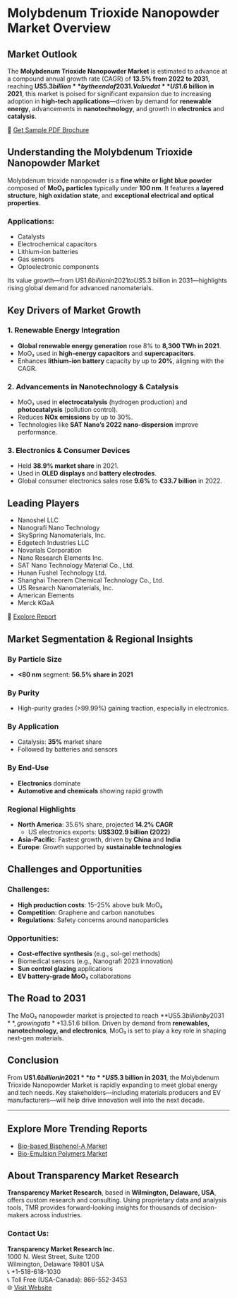 
# Molybdenum Trioxide Nanopowder Market Overview

## Market Outlook

The **Molybdenum Trioxide Nanopowder Market** is estimated to advance at a compound annual growth rate (CAGR) of **13.5% from 2022 to 2031**, reaching **US$5.3 billion** by the end of 2031. Valued at **US$1.6 billion in 2021**, this market is poised for significant expansion due to increasing adoption in **high-tech applications**—driven by demand for **renewable energy**, advancements in **nanotechnology**, and growth in **electronics** and **catalysis**.

📄 [Get Sample PDF Brochure](https://www.transparencymarketresearch.com/sample/sample.php?flag=S&rep_id=79008)

## Understanding the Molybdenum Trioxide Nanopowder Market

Molybdenum trioxide nanopowder is a **fine white or light blue powder** composed of **MoO₃ particles** typically under **100 nm**. It features a **layered structure**, **high oxidation state**, and **exceptional electrical and optical properties**.

### Applications:
- Catalysts
- Electrochemical capacitors
- Lithium-ion batteries
- Gas sensors
- Optoelectronic components

Its value growth—from US$1.6 billion in 2021 to US$5.3 billion in 2031—highlights rising global demand for advanced nanomaterials.

## Key Drivers of Market Growth

### 1. Renewable Energy Integration
- **Global renewable energy generation** rose 8% to **8,300 TWh in 2021**.
- MoO₃ used in **high-energy capacitors** and **supercapacitors**.
- Enhances **lithium-ion battery** capacity by up to **20%**, aligning with the CAGR.

### 2. Advancements in Nanotechnology & Catalysis
- MoO₃ used in **electrocatalysis** (hydrogen production) and **photocatalysis** (pollution control).
- Reduces **NOx emissions** by up to 30%.
- Technologies like **SAT Nano’s 2022 nano-dispersion** improve performance.

### 3. Electronics & Consumer Devices
- Held **38.9% market share** in 2021.
- Used in **OLED displays** and **battery electrodes**.
- Global consumer electronics sales rose **9.6%** to **€33.7 billion** in 2022.

## Leading Players

- Nanoshel LLC  
- Nanografi Nano Technology  
- SkySpring Nanomaterials, Inc.  
- Edgetech Industries LLC  
- Novarials Corporation  
- Nano Research Elements Inc.  
- SAT Nano Technology Material Co., Ltd.  
- Hunan Fushel Technology Ltd.  
- Shanghai Theorem Chemical Technology Co., Ltd.  
- US Research Nanomaterials, Inc.  
- American Elements  
- Merck KGaA  

📄 [Explore Report](https://www.transparencymarketresearch.com/sample/sample.php?flag=S&rep_id=79008)

## Market Segmentation & Regional Insights

### By Particle Size
- **<80 nm** segment: **56.5% share in 2021**

### By Purity
- High-purity grades (>99.99%) gaining traction, especially in electronics.

### By Application
- Catalysis: **35%** market share  
- Followed by batteries and sensors

### By End-Use
- **Electronics** dominate  
- **Automotive and chemicals** showing rapid growth

### Regional Highlights
- **North America**: 35.6% share, projected **14.2% CAGR**
  - US electronics exports: **US$302.9 billion (2022)**
- **Asia-Pacific**: Fastest growth, driven by **China** and **India**
- **Europe**: Growth supported by **sustainable technologies**

## Challenges and Opportunities

### Challenges:
- **High production costs**: 15–25% above bulk MoO₃
- **Competition**: Graphene and carbon nanotubes
- **Regulations**: Safety concerns around nanoparticles

### Opportunities:
- **Cost-effective synthesis** (e.g., sol-gel methods)
- Biomedical sensors (e.g., Nanografi 2023 innovation)
- **Sun control glazing** applications
- **EV battery-grade MoO₃** collaborations

## The Road to 2031

The MoO₃ nanopowder market is projected to reach **US$5.3 billion by 2031**, growing at a **13.5% CAGR** from its 2021 value of US$1.6 billion. Driven by demand from **renewables, nanotechnology, and electronics**, MoO₃ is set to play a key role in shaping next-gen materials.

## Conclusion

From **US$1.6 billion in 2021** to **US$5.3 billion in 2031**, the Molybdenum Trioxide Nanopowder Market is rapidly expanding to meet global energy and tech needs. Key stakeholders—including materials producers and EV manufacturers—will help drive innovation well into the next decade.

---

## Explore More Trending Reports

- [Bio-based Bisphenol-A Market](https://www.globenewswire.com/en/news-release/2022/10/10/2531007/0/en/Bio-based-Bisphenol-A-Market-to-reach-US-262-1-Mn-by-2031-TMR-Study.html)
- [Bio-Emulsion Polymers Market](https://www.prnewswire.com/news-releases/bio-emulsion-polymers-market-to-reach-us-2-bn-by-2030-tmr-study-301644416.html)

## About Transparency Market Research

**Transparency Market Research**, based in **Wilmington, Delaware, USA**, offers custom research and consulting. Using proprietary data and analysis tools, TMR provides forward-looking insights for thousands of decision-makers across industries.

### Contact Us:
**Transparency Market Research Inc.**  
1000 N. West Street, Suite 1200  
Wilmington, Delaware 19801 USA  
📞 +1-518-618-1030  
📞 Toll Free (USA-Canada): 866-552-3453  
🌐 [Visit Website](https://www.transparencymarketresearch.com)
